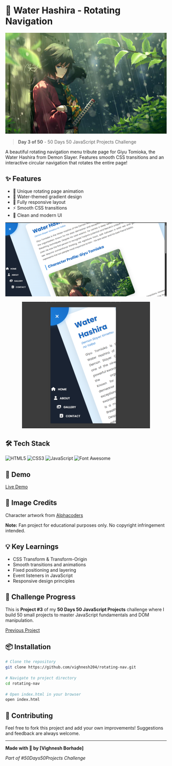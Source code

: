 # 🌊 Water Hashira - Rotating Navigation

![Project Banner](tomioka.webp)

> **Day 3 of 50** - 50 Days 50 JavaScript Projects Challenge

A beautiful rotating navigation menu tribute page for Giyu Tomioka, the Water Hashira from Demon Slayer. Features smooth CSS transitions and an interactive circular navigation that rotates the entire page!

## ✨ Features

- 🔄 Unique rotating page animation
- 🎨 Water-themed gradient design
- 📱 Fully responsive layout
- ⚡ Smooth CSS transitions
- 🎯 Clean and modern UI
<p align="center">
  <img src="./pics/desktop-view.png" alt="Desktop view" width="700">
</p>
<p align="center">
  <img src="./pics/responsive.png" alt="Responsive" width="400">
</p>

## 🛠️ Tech Stack

![HTML5](https://img.shields.io/badge/HTML5-E34F26?style=for-the-badge&logo=html5&logoColor=white)
![CSS3](https://img.shields.io/badge/CSS3-1572B6?style=for-the-badge&logo=css3&logoColor=white)
![JavaScript](https://img.shields.io/badge/JavaScript-F7DF1E?style=for-the-badge&logo=javascript&logoColor=black)
![Font Awesome](https://img.shields.io/badge/Font_Awesome-339AF0?style=for-the-badge&logo=fontawesome&logoColor=white)

## 🚀 Demo

[Live Demo](https://vighnesh204.github.io/rotating-nav/)

## 📸 Image Credits

Character artwork from [Alphacoders](https://alphacoders.com/)

**Note:** Fan project for educational purposes only. No copyright infringement intended.

## 💡 Key Learnings

- CSS Transform & Transform-Origin
- Smooth transitions and animations
- Fixed positioning and layering
- Event listeners in JavaScript
- Responsive design principles

## 🎯 Challenge Progress

This is **Project #3** of my **50 Days 50 JavaScript Projects** challenge where I build 50 small projects to master JavaScript fundamentals and DOM manipulation.

 [Previous Project]( https://vighnesh204.github.io/interior-design-gallery/) 

## 📦 Installation

```bash
# Clone the repository
git clone https://github.com/vighnesh204/rotating-nav.git

# Navigate to project directory
cd rotating-nav

# Open index.html in your browser
open index.html
```

## 🤝 Contributing

Feel free to fork this project and add your own improvements! Suggestions and feedback are always welcome.


---


**Made with 💙 by [Vighnesh Borhade]**

*Part of #50Days50Projects Challenge*


